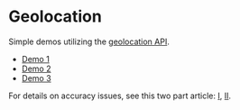 # Geolocation

Simple demos utilizing the [geolocation API](https://developer.mozilla.org/en-US/docs/WebAPI/Using_geolocation).

* [Demo 1](http://simpl.info/geolocation)
* [Demo 2](http://slides.html5rocks.com/#geolocation)
* [Demo 3](http://playground.html5rocks.com/#get_current_position)

For details on accuracy issues, see this two part article:
[I](http://www.andygup.net/html5-geolocation-api-%E2%80%93-how-accurate-is-it-really/), [II](http://www.andygup.net/how-accurate-is-html5-geolocation-really-part-2-mobile-web/).
